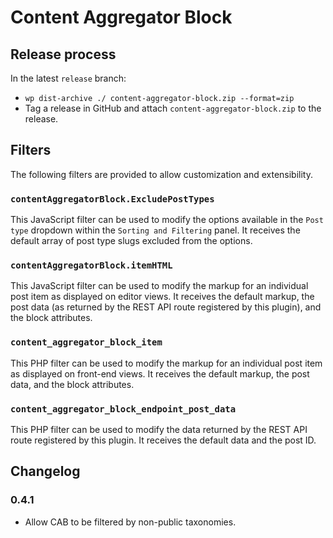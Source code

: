 # Content Aggregator Block

## Release process

In the latest `release` branch:

* `wp dist-archive ./ content-aggregator-block.zip --format=zip`
* Tag a release in GitHub and attach `content-aggregator-block.zip` to the release.

## Filters

The following filters are provided to allow customization and extensibility.

### `contentAggregatorBlock.ExcludePostTypes`

This JavaScript filter can be used to modify the options available in the `Post type` dropdown within the `Sorting and Filtering` panel. It receives the default array of post type slugs excluded from the options.

### `contentAggregatorBlock.itemHTML`

This JavaScript filter can be used to modify the markup for an individual post item as displayed on editor views. It receives the default markup, the post data (as returned by the REST API route registered by this plugin), and the block attributes.

### `content_aggregator_block_item`

This PHP filter can be used to modify the markup for an individual post item as displayed on front-end views. It receives the default markup, the post data, and the block attributes.

### `content_aggregator_block_endpoint_post_data`

This PHP filter can be used to modify the data returned by the REST API route registered by this plugin. It receives the default data and the post ID.

## Changelog

### 0.4.1

* Allow CAB to be filtered by non-public taxonomies.
